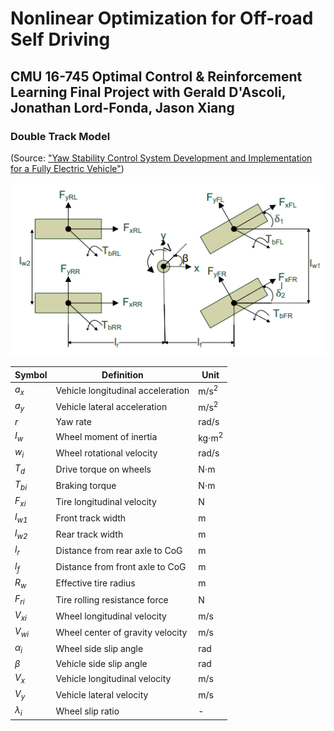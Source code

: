 # Nonlinear Optimization for Off-road Self Driving
## CMU 16-745 Optimal Control &amp; Reinforcement Learning Final Project with Gerald D'Ascoli, Jonathan Lord-Fonda, Jason Xiang

### Double Track Model
(Source: ["Yaw Stability Control System Development and Implementation for a Fully Electric Vehicle"](https://arxiv.org/ftp/arxiv/papers/2012/2012.04719.pdf#:~:text=The%20double%20track%20model%20is,model%20with%20all%20four%20wheels.))


![alt text](https://github.com/themorethegerryer/Nonlinear-Optimization-for-Off-road-Self-Driving/blob/main/double_track_model_graphic.PNG?raw=true)

| Symbol | Definition | Unit |
|--------|------------|------|
| *a<sub>x</sub>* | Vehicle longitudinal acceleration | m/s<sup>2</sup> |
| *a<sub>y</sub>* | Vehicle lateral acceleration | m/s<sup>2</sup> |
| *r* | Yaw rate | rad/s |
| *I<sub>w</sub>* | Wheel moment of inertia | kg⋅m<sup>2</sup> |
| *w<sub>i</sub>* | Wheel rotational velocity | rad/s |
| *T<sub>d</sub>* | Drive torque on wheels | N⋅m |
| *T<sub>bi</sub>* | Braking torque | N⋅m |
| *F<sub>xi</sub>* | Tire longitudinal velocity | N |
| *l<sub>w1</sub>* | Front track width | m |
| *l<sub>w2</sub>* | Rear track width | m |
| *l<sub>r</sub>* | Distance from rear axle to CoG | m |
| *l<sub>f</sub>* | Distance from front axle to CoG | m |
| *R<sub>w</sub>* | Effective tire radius | m |
| *F<sub>ri</sub>* | Tire rolling resistance force | N |
| *V<sub>xi</sub>* | Wheel longitudinal velocity | m/s |
| *V<sub>wi</sub>* | Wheel center of gravity velocity | m/s |
| *α<sub>i</sub>* | Wheel side slip angle | rad |
| *β* | Vehicle side slip angle | rad |
| *V<sub>x</sub>* | Vehicle longitudinal velocity | m/s |
| *V<sub>y</sub>* | Vehicle lateral velocity | m/s |
| *λ<sub>i</sub>* | Wheel slip ratio | - |
